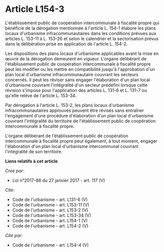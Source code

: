 # Article L154-3

L'établissement public de coopération intercommunale à fiscalité propre qui bénéficie de la dérogation mentionnée à l'article
L. 154-1 élabore les plans locaux d'urbanisme infracommunautaires dans les conditions prévues aux articles L. 153-11 à L.
153-26 et selon le calendrier et la sectorisation prévus dans la délibération prise en application de l'article L. 154-2. 

Les dispositions des plans locaux d'urbanisme applicables avant la mise en œuvre de la dérogation demeurent en vigueur.
L'organe délibérant de l'établissement public de coopération intercommunale à fiscalité propre peut les modifier ou les
mettre en compatibilité jusqu'à l'approbation d'un plan local d'urbanisme infracommunautaire couvrant les secteurs concernés.
Il peut les réviser sans engager l'élaboration d'un plan local d'urbanisme couvrant l'intégralité d'un secteur prédéfini
lorsque cette révision s'impose pour l'application des articles L. 131-6 et L. 131-7 ou qu'elle relève de l'article L.
153-34. 

Par dérogation à l'article L. 153-2, les plans locaux d'urbanisme infracommunautaires approuvés peuvent être révisés sans
entraîner l'engagement d'une procédure d'élaboration d'un plan local d'urbanisme couvrant l'intégralité du territoire de
l'établissement public de coopération intercommunale à fiscalité propre. 

L'organe délibérant de l'établissement public de coopération intercommunale à fiscalité propre peut également, à tout moment,
engager l'élaboration d'un plan local d'urbanisme intercommunal couvrant l'intégralité de son territoire.

**Liens relatifs à cet article**

_Créé par_:

  - Loi n°2017-86 du 27 janvier 2017 - art. 117 (V)

_Cite_:

  - Code de l'urbanisme - art. L131-6 (V)
  - Code de l'urbanisme - art. L153-11 (V)
  - Code de l'urbanisme - art. L153-2 (V)
  - Code de l'urbanisme - art. L153-34 (V)
  - Code de l'urbanisme - art. L154-1 (V)
  - Code de l'urbanisme - art. L154-2 (V)

_Cité par_:

  - Code de l'urbanisme - art. L154-4 (V)
